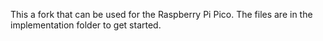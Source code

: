 This a fork that can be used for the Raspberry Pi Pico. The files are in the implementation folder to get started.
